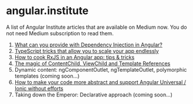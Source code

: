 # angular.institute

A list of Angular Institute articles that are available on Medium now. You do not need Medium subscription to read them.

1. [What can you provide with Dependency Injection in Angular?](https://medium.com/its-tinkoff/what-can-you-provide-with-dependency-injection-in-angular-d7adcfd42db?sk=e6f7fc9f714a19d5655bbce6aa852a86)
1. [TypeScript tricks that allow you to scale your app endlessly](https://medium.com/its-tinkoff/typescript-tricks-that-allow-you-to-scale-your-app-endlessly-95a0ff3d160d?sk=80868c22b17ae2d335ead5a2c927fe18)
1. [How to cook RxJS in an Angular app: tips & tricks](https://medium.com/angularwave/how-to-cook-rxjs-in-an-angular-app-tips-tricks-afd9fbdc4d31?sk=c9f8b1ee71177aa2cf359f4228489b5f)
1. [The magic of ContentChild, ViewChild and Template References](https://medium.com/angularwave/the-magic-of-contentchild-viewchild-and-template-references-d1cbf7f819c4?sk=a14b79fcb64a8b54737d43b6bee400bd)
1. Dynamic content: ngComponentOutlet, ngTemplateOutlet, polymorphic templates (coming soon...)
1. [How to make your code more abstract and support Angular Universal / Ionic without efforts](https://medium.com/angularwave/how-to-make-your-code-more-abstract-and-support-angular-universal-ionic-without-efforts-7b16273658db?sk=752ffb35983f38e82be8e45759371ed4)
1. Taking down the Emperor: Declarative approach (coming soon...)
